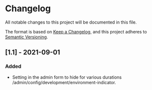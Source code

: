 # Changelog

All notable changes to this project will be documented in this file.

The format is based on [Keep a Changelog](https://keepachangelog.com/en/1.0.0/), and this project adheres to [Semantic Versioning](https://semver.org/spec/v2.0.0.html).

## [1.1] - 2021-09-01

### Added

- Setting in the admin form to hide for various durations /admin/config/development/environment-indicator.
